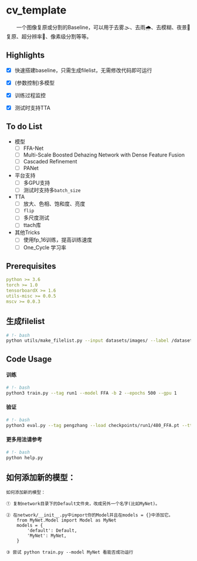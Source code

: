 # cv_template

　　一个图像复原或分割的Baseline，可以用于去雾🌫、去雨🌧、去模糊、夜景🌃复原、超分辨率👾、像素级分割等等。

## Highlights

  - [x] 快速搭建baseline，只需生成filelist，无需修改代码即可运行
  - [x] (参数控制)多模型
  - [x] 训练过程监控
  - [x] 测试时支持TTA


## To do List

- 模型
  - [ ] FFA-Net
  - [ ] Multi-Scale Boosted Dehazing Network with Dense Feature Fusion 
  - [ ] Cascaded Refinement
  - [ ] PANet
- 平台支持
  - [ ] 多GPU支持
  - [ ] 测试时支持多`batch_size`
  
- TTA
  - [ ] 放大、色相、饱和度、亮度
  - [ ] `flip`
  - [ ] 多尺度测试
  - [ ] ttach库
- 其他Tricks
  - [ ] 使用fp_16训练，提高训练速度
  - [ ] One_Cycle 学习率

## Prerequisites

```yaml
python >= 3.6
torch >= 1.0
tensorboardX >= 1.6
utils-misc >= 0.0.5
mscv >= 0.0.3
```

## 生成filelist

```bash
# !- bash
python utils/make_filelist.py --input datasets/images/ --label /datasets/labels --val_ratio 0.1 --out datasets
```

## Code Usage

#### 训练

```bash
# !- bash
python3 train.py --tag run1 --model FFA -b 2 --epochs 500 --gpu 1
```

#### 验证

```bash
# !- bash
python3 eval.py --tag pengzhang --load checkpoints/run1/480_FFA.pt --tta
```

#### 更多用法请参考

```bash
# !- bash
python help.py
```

## 如何添加新的模型：

```
如何添加新的模型：

① 复制network目录下的Default文件夹，改成另外一个名字(比如MyNet)。

② 在network/__init__.py中import你的Model并且在models = {}中添加它。
    from MyNet.Model import Model as MyNet
    models = {
        'default': Default,
        'MyNet': MyNet,
    }

③ 尝试 python train.py --model MyNet 看能否成功运行
```